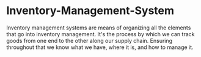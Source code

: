 # Inventory-Management-System
Inventory management systems are means of organizing all the elements that go into inventory management. It's the process by which we can track goods from one end to the other along our supply chain. Ensuring throughout that we know what we have, where it is, and how to manage it.
